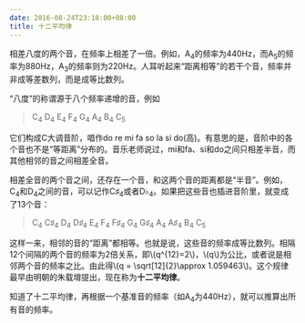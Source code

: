```yaml
---
date: 2016-08-24T23:18:00+08:00
title: 十二平均律
---
```


相差八度的两个音，在频率上相差了一倍。例如，A<sub>4</sub>的频率为440Hz，而A<sub>5</sub>的频率为880Hz，A<sub>3</sub>的频率则为220Hz。人耳听起来“距离相等”的若干个音，频率并非成等差数列，而是成等比数列。

“八度”的称谓源于八个频率递增的音，例如

>  C<sub>4</sub> D<sub>4</sub> E<sub>4</sub> F<sub>4</sub> G<sub>4</sub> A<sub>4</sub> B<sub>4</sub> C<sub>5</sub>

它们构成C大调音阶，唱作do re mi fa so la si do(高)。有意思的是，音阶中的各个音也不是“等距离”分布的。音乐老师说过，mi和fa、si和do之间只相差半音，而其他相邻的音之间相差全音。

相差全音的两个音之间，还存在一个音，和这两个音的距离都是“半音”。例如，C<sub>4</sub>和D<sub>4</sub>之间的音，可以记作C♯<sub>4</sub>或者D♭<sub>4</sub>。如果把这些音也插进音阶里，就变成了13个音：

>  C<sub>4</sub> C♯<sub>4</sub> D<sub>4</sub> D♯<sub>4</sub> E<sub>4</sub> F<sub>4</sub> F♯<sub>4</sub> G<sub>4</sub> G♯<sub>4</sub> A<sub>4</sub> A♯<sub>4</sub> B<sub>4</sub> C<sub>5</sub>

这样一来，相邻的音的“距离”都相等。也就是说，这些音的频率成等比数列。相隔12个间隔的两个音的频率为2倍关系，即\\(q^{12}=2\\)，\\(q\\)为公比，或者说是相邻两个音的频率之比。由此得\\(q = \sqrt[12]{2}\approx 1.059463\\)。这个规律最早由明朝的朱载堉提出，现在称为**十二平均律**。

知道了十二平均律，再根据一个基准音的频率（如A<sub>4</sub>为440Hz），就可以推算出所有音的频率。

<!--more-->
